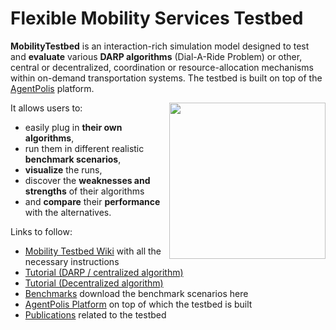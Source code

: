 Flexible Mobility Services Testbed
===============

**MobilityTestbed** is an interaction-rich simulation model designed to test and **evaluate** various **DARP algorithms** (Dial-A-Ride Problem) or other, central or decentralized, coordination or resource-allocation mechanisms within on-demand transportation systems. The testbed is built on top of the [AgentPolis](http://agentpolis.com/) platform.

<img src="https://raw.github.com/agents4its/mobilitytestbed/screenshots/screenshot1.jpg" width="250" align="right" />

It allows users to:
* easily plug in **their own algorithms**, 
* run them in different realistic **benchmark scenarios**, 
* **visualize** the runs,
* discover the **weaknesses and strengths** of their algorithms
* and **compare** their **performance** with the alternatives.

Links to follow:
* [Mobility Testbed Wiki](http://github.com/agents4its/mobilitytestbed/wiki) with all the necessary instructions
* [Tutorial (DARP / centralized algorithm)](http://goo.gl/0Swwrc) 
* [Tutorial (Decentralized algorithm)](http://goo.gl/RSVadu)
* [Benchmarks](http://github.com/agents4its/mobilitytestbed/wiki/Benchmarks) download the benchmark scenarios here
* [AgentPolis Platform](http://agentpolis.org/) on top of which the testbed is built
* [Publications](http://github.com/agents4its/mobilitytestbed/wiki/Publications) related to the testbed
